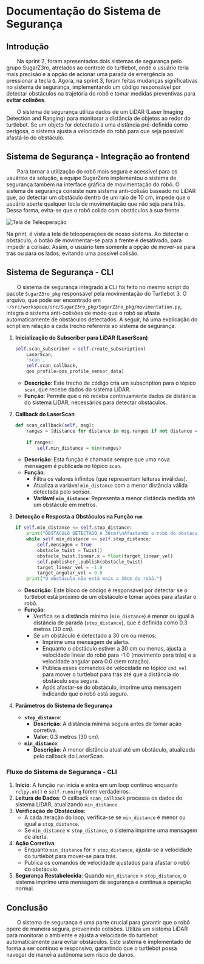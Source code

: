 # Documentação do Sistema de Segurança

## Introdução

&emsp;&emsp;Na sprint 2, foram apresentados dois sistemas de segurança pelo grupo SugarZ3ro, atrelados ao controle do turtlebot, onde o usuário teria mais precisão e a opção de acionar uma parada de emergência ao pressionar a tecla ```Q```. Agora, na sprint 3, foram feitas mudanças significativas no sistema de segurança, implementando um código responsável por detectar obstáculos na trajetória do robô e tomar medidas preventivas para **evitar colisões**.

&emsp;&emsp;O sistema de segurança utiliza dados de um LiDAR (Laser Imaging Detection and Ranging) para monitorar a distância de objetos ao redor do turtlebot. Se um objeto for detectado a uma distância pré-definida como perigosa, o sistema ajusta a velocidade do robô para que seja possível afastá-lo do obstáculo.

## Sistema de Segurança - Integração ao frontend

&emsp;&emsp;Para tornar a utilização do robô mais segura e acessível para os usuários da solução, a equipe SugarZero implementou o sistema de segurança também na interface gráfica de movimentação do robô. O sistema de segurança consiste num sistema anti-colisão baseado no LiDAR que, ao detectar um obstáculo dentro de um raio de 10 cm, impede que o usuário aperte qualquer tecla de movimentação que não seja para trás. Dessa forma, evita-se que o robô colida com obstáculos à sua frente.

![Tela de Teleoperação](https://github.com/Inteli-College/2024-1B-T08-EC06-G05/assets/123904558/29694c53-8e87-4216-ace6-8cfe1977dd1c)


Na print, é vista a tela de teleoperações de nosso sistema. Ao detectar o obstáculo, o botão de movimentar-se para a frente é desativado, para impedir a colisão. Assim, o usuário tem somente a opção de mover-se para trás ou para os lados, evitando uma possível colisão.

## Sistema de Segurança - CLI

&emsp;&emsp;O sistema de segurança integrado à CLI foi feito no mesmo script do pacote ```SugarZ3ro_pkg``` responsável pela movimentação do Turtlebot 3. O arquivo, que pode ser encontrado em `~/src/workspace/src/SugarZ3ro_pkg/SugarZ3ro_pkg/movimentation.py`, integra o sistema anti-colisões de modo que o robô se afasta automaticamente de obstáculos detectados. A seguir, há uma explicação do script em relação a cada trecho referente ao sistema de segurança. 

1. **Inicialização do Subscriber para LiDAR (LaserScan)**
    ```python
    self.scan_subscriber = self.create_subscription(
        LaserScan,
        'scan',
        self.scan_callback,
        qos_profile=qos_profile_sensor_data)
    ```
    - **Descrição**: Este trecho de código cria um subscription para o tópico `scan`, que recebe dados do sistema LiDAR.
    - **Função**: Permite que o nó receba continuamente dados de distância do sistema LiDAR, necessários para detectar obstáculos.

2. **Callback do LaserScan**
    ```python
    def scan_callback(self, msg):
        ranges = [distance for distance in msg.ranges if not distance == float('inf')]
        
        if ranges:
            self.min_distance = min(ranges)
    ```
    - **Descrição**: Esta função é chamada sempre que uma nova mensagem é publicada no tópico `scan`.
    - **Função**: 
        - Filtra os valores infinitos (que representam leituras inválidas).
        - Atualiza a variável `min_distance` com a menor distância válida detectada pelo sensor.
        - **Variável `min_distance`**: Representa a menor distância medida até um obstáculo em metros.

3. **Detecção e Resposta a Obstáculos na Função `run`**
    ```python
    if self.min_distance <= self.stop_distance:
        print("OBSTÁCULO DETECTADO A 30cm!\nAfastando o robô do obstáculo...")
        while self.min_distance <= self.stop_distance:
            self.mensagem = True
            obstacle_twist = Twist()
            obstacle_twist.linear.x = float(target_linear_vel)
            self.publisher_.publish(obstacle_twist)
            target_linear_vel = -1.0
            target_angular_vel = 0.0
        print("O obstáculo não está mais a 30cm do robô.")
    ```
    - **Descrição**: Este bloco de código é responsável por detectar se o turtlebot está próximo de um obstáculo e tomar ações para afastar o robô.
    - **Função**:
        - Verifica se a distância mínima (`min_distance`) é menor ou igual à distância de parada (`stop_distance`), que é definida como 0.3 metros (30 cm).
        - Se um obstáculo é detectado a 30 cm ou menos:
            - Imprime uma mensagem de alerta.
            - Enquanto o obstáculo estiver a 30 cm ou menos, ajusta a velocidade linear do robô para -1.0 (movimento para trás) e a velocidade angular para 0.0 (sem rotação).
            - Publica esses comandos de velocidade no tópico `cmd_vel` para mover o turtlebot para trás até que a distância do obstáculo seja segura.
            - Após afastar-se do obstáculo, imprime uma mensagem indicando que o robô está seguro.

4. **Parâmetros do Sistema de Segurança**
    - **`stop_distance`**: 
        - **Descrição**: A distância mínima segura antes de tomar ação corretiva.
        - **Valor**: 0.3 metros (30 cm).
    - **`min_distance`**:
        - **Descrição**: A menor distância atual até um obstáculo, atualizada pelo callback do LaserScan.

### Fluxo do Sistema de Segurança - CLI

1. **Início**: A função `run` inicia e entra em um loop contínuo enquanto `rclpy.ok()` e `self.running` forem verdadeiros.
2. **Leitura de Dados**: O callback `scan_callback` processa os dados do sistema LiDAR, atualizando `min_distance`.
3. **Verificação de Obstáculos**: 
    - A cada iteração do loop, verifica-se se `min_distance` é menor ou igual a `stop_distance`.
    - Se `min_distance` ≤ `stop_distance`, o sistema imprime uma mensagem de alerta.
4. **Ação Corretiva**: 
    - Enquanto `min_distance` for ≤ `stop_distance`, ajusta-se a velocidade do turtlebot para mover-se para trás.
    - Publica os comandos de velocidade ajustados para afastar o robô do obstáculo.
5. **Segurança Restabelecida**: Quando `min_distance` > `stop_distance`, o sistema imprime uma mensagem de segurança e continua a operação normal.

## Conclusão

&emsp;&emsp;O sistema de segurança é uma parte crucial para garantir que o robô opere de maneira segura, prevenindo colisões. Utiliza um sistema LiDAR para monitorar o ambiente e ajusta a velocidade do turtlebot automaticamente para evitar obstáculos. Este sistema é implementado de forma a ser contínuo e responsivo, garantindo que o turtlebot possa navegar de maneira autônoma sem risco de danos.
